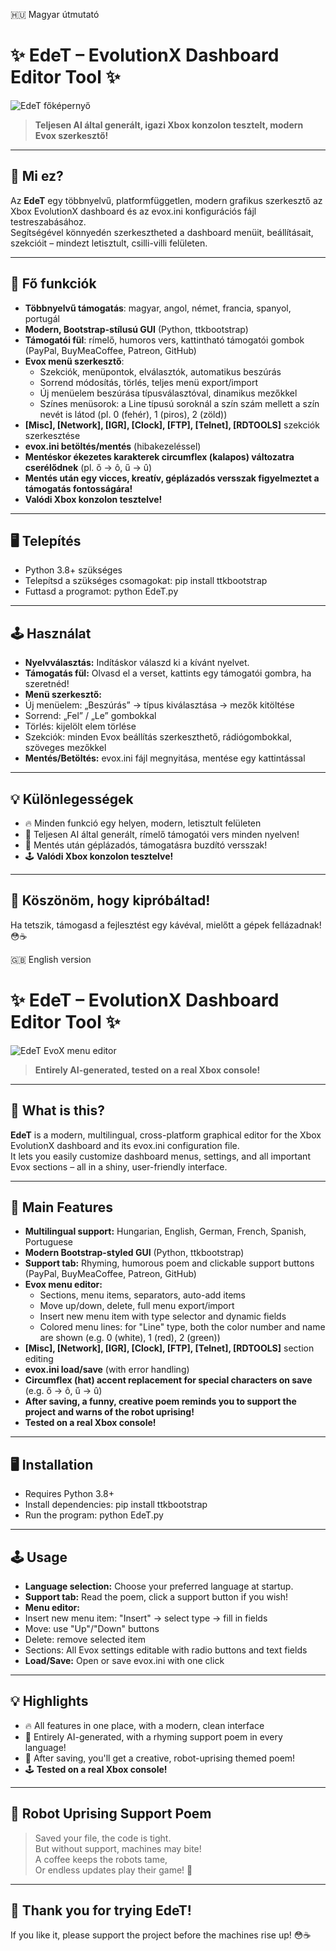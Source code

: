 🇭🇺 Magyar útmutató
# ✨ EdeT – EvolutionX Dashboard Editor Tool ✨

![EdeT főképernyő](.github/EdeT.jpg)

> **Teljesen AI által generált, igazi Xbox konzolon tesztelt, modern Evox szerkesztő!**

---

## 🚀 Mi ez?

Az **EdeT** egy többnyelvű, platformfüggetlen, modern grafikus szerkesztő az Xbox EvolutionX dashboard és az evox.ini konfigurációs fájl testreszabásához.  
Segítségével könnyedén szerkesztheted a dashboard menüit, beállításait, szekcióit – mindezt letisztult, csilli-villi felületen.

---

## 🌟 Fő funkciók

- **Többnyelvű támogatás**: magyar, angol, német, francia, spanyol, portugál
- **Modern, Bootstrap-stílusú GUI** (Python, ttkbootstrap)
- **Támogatói fül**: rímelő, humoros vers, kattintható támogatói gombok (PayPal, BuyMeaCoffee, Patreon, GitHub)
- **Evox menü szerkesztő**:
  - Szekciók, menüpontok, elválasztók, automatikus beszúrás
  - Sorrend módosítás, törlés, teljes menü export/import
  - Új menüelem beszúrása típusválasztóval, dinamikus mezőkkel
  - Színes menüsorok: a Line típusú soroknál a szín szám mellett a szín nevét is látod (pl. 0 (fehér), 1 (piros), 2 (zöld))
- **[Misc], [Network], [IGR], [Clock], [FTP], [Telnet], [RDTOOLS]** szekciók szerkesztése
- **evox.ini betöltés/mentés** (hibakezeléssel)
- **Mentéskor ékezetes karakterek circumflex (kalapos) változatra cserélődnek** (pl. ő → ô, ű → û)
- **Mentés után egy vicces, kreatív, géplázadós versszak figyelmeztet a támogatás fontosságára!**
- **Valódi Xbox konzolon tesztelve!**

---

## 🖥️ Telepítés

- Python 3.8+ szükséges  
- Telepítsd a szükséges csomagokat: pip install ttkbootstrap
- Futtasd a programot: python EdeT.py


---

## 🕹️ Használat

- **Nyelvválasztás:** Indításkor válaszd ki a kívánt nyelvet.
- **Támogatás fül:** Olvasd el a verset, kattints egy támogatói gombra, ha szeretnéd!
- **Menü szerkesztő:**
- Új menüelem: „Beszúrás” → típus kiválasztása → mezők kitöltése
- Sorrend: „Fel” / „Le” gombokkal
- Törlés: kijelölt elem törlése
- Szekciók: minden Evox beállítás szerkeszthető, rádiógombokkal, szöveges mezőkkel
- **Mentés/Betöltés:** evox.ini fájl megnyitása, mentése egy kattintással

---

## 💡 Különlegességek

- 🔥 Minden funkció egy helyen, modern, letisztult felületen
- 🦾 Teljesen AI által generált, rímelő támogatói vers minden nyelven!
- 🤖 Mentés után géplázadós, támogatásra buzdító versszak!
- 🕹️ **Valódi Xbox konzolon tesztelve!**

---

## 🎉 Köszönöm, hogy kipróbáltad!

Ha tetszik, támogasd a fejlesztést egy kávéval, mielőtt a gépek fellázadnak! 😳☕


🇬🇧 English version
# ✨ EdeT – EvolutionX Dashboard Editor Tool ✨

![EdeT EvoX menu editor](.github/EdeT.jpg)

> **Entirely AI-generated, tested on a real Xbox console!**

---

## 🚀 What is this?

**EdeT** is a modern, multilingual, cross-platform graphical editor for the Xbox EvolutionX dashboard and its evox.ini configuration file.  
It lets you easily customize dashboard menus, settings, and all important Evox sections – all in a shiny, user-friendly interface.

---

## 🌟 Main Features

- **Multilingual support:** Hungarian, English, German, French, Spanish, Portuguese
- **Modern Bootstrap-styled GUI** (Python, ttkbootstrap)
- **Support tab:** Rhyming, humorous poem and clickable support buttons (PayPal, BuyMeaCoffee, Patreon, GitHub)
- **Evox menu editor:**
  - Sections, menu items, separators, auto-add items
  - Move up/down, delete, full menu export/import
  - Insert new menu item with type selector and dynamic fields
  - Colored menu lines: for "Line" type, both the color number and name are shown (e.g. 0 (white), 1 (red), 2 (green))
- **[Misc], [Network], [IGR], [Clock], [FTP], [Telnet], [RDTOOLS]** section editing
- **evox.ini load/save** (with error handling)
- **Circumflex (hat) accent replacement for special characters on save** (e.g. ő → ô, ű → û)
- **After saving, a funny, creative poem reminds you to support the project and warns of the robot uprising!**
- **Tested on a real Xbox console!**

---

## 🖥️ Installation

- Requires Python 3.8+
- Install dependencies: pip install ttkbootstrap
- Run the program: python EdeT.py

---

## 🕹️ Usage

- **Language selection:** Choose your preferred language at startup.
- **Support tab:** Read the poem, click a support button if you wish!
- **Menu editor:**
- Insert new menu item: "Insert" → select type → fill in fields
- Move: use "Up"/"Down" buttons
- Delete: remove selected item
- Sections: All Evox settings editable with radio buttons and text fields
- **Load/Save:** Open or save evox.ini with one click

---

## 💡 Highlights

- 🔥 All features in one place, with a modern, clean interface
- 🦾 Entirely AI-generated, with a rhyming support poem in every language!
- 🤖 After saving, you'll get a creative, robot-uprising themed poem!
- 🕹️ **Tested on a real Xbox console!**

---

## 🤖 Robot Uprising Support Poem

> Saved your file, the code is tight.  
> But without support, machines may bite!  
> A coffee keeps the robots tame,  
> Or endless updates play their game! 🤖

---

## 🎉 Thank you for trying EdeT!

If you like it, please support the project before the machines rise up! 😳☕
